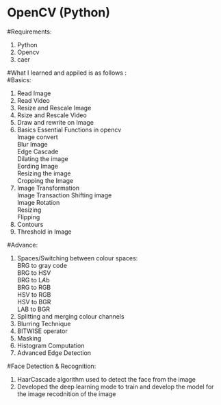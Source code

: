 # OpenCV (Python)


#Requirements:
1) Python
2) Opencv
3) caer

#What I learned and appiled is as follows :\
#Basics:
  1) Read Image
  2) Read Video
  3) Resize and Rescale Image
  4) Rsize and Rescale Video
  5) Draw and rewrite on Image
  6) Basics Essential Functions in opencv\
      Image convert\
      Blur Image\
      Edge Cascade\
      Dilating the image\
      Eording Image\
      Resizing the image\
      Cropping the Image
  7) Image Transformation\
      Image Transaction Shifting image\
      Image Rotation\
      Resizing\
      Flipping
  8) Contours
  9) Threshold in Image

#Advance:
  1) Spaces/Switching between colour spaces:\
     BRG to gray code\
     BRG to HSV\
     BRG to L*A*b\
     BRG to RGB\
     HSV to RGB\
     HSV to BGR\
     LAB to BGR
  3) Splitting and merging colour channels
  4) Blurring Technique
  5) BITWISE operator
  6) Masking
  7) Histogram Computation
  8) Advanced Edge Detection

#Face Detection & Recognition:
  1) HaarCascade algorithm used to detect the face from the image
  2) Developed the deep learning mode to train and develop the model for the image recodnition of the image

